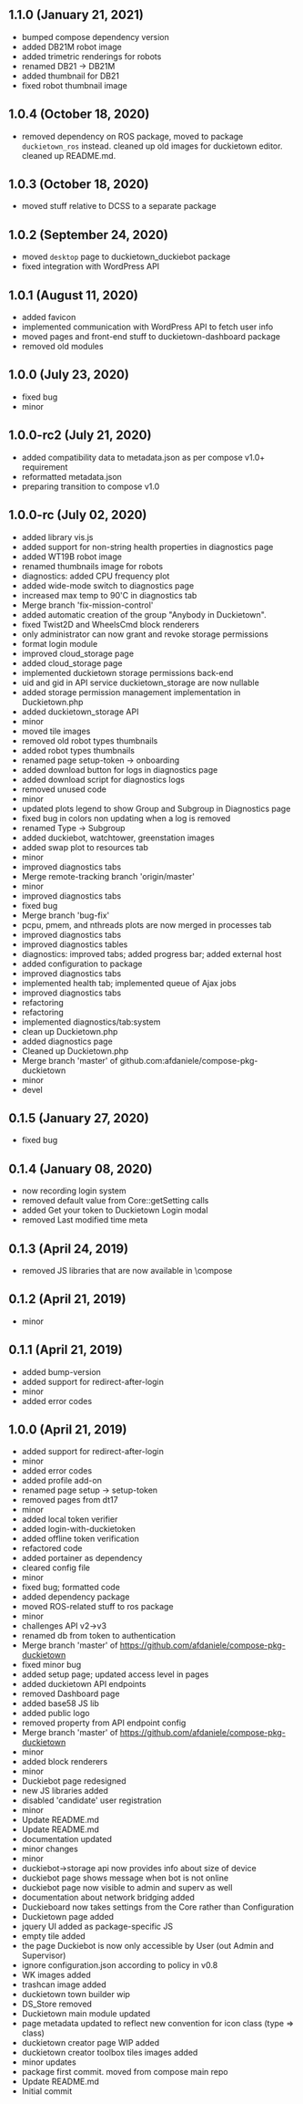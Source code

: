 ## 1.1.0 (January 21, 2021)
  - bumped compose dependency version
  - added DB21M robot image
  - added trimetric renderings for robots
  - renamed DB21 -> DB21M
  - added thumbnail for DB21
  - fixed robot thumbnail image

## 1.0.4 (October 18, 2020)
  - removed dependency on ROS package, moved to package `duckietown_ros` instead. cleaned up old images for duckietown editor. cleaned up README.md.

## 1.0.3 (October 18, 2020)
  - moved stuff relative to DCSS to a separate package

## 1.0.2 (September 24, 2020)
  - moved `desktop` page to duckietown_duckiebot package
  - fixed integration with WordPress API

## 1.0.1 (August 11, 2020)
  - added favicon
  - implemented communication with WordPress API to fetch user info
  - moved pages and front-end stuff to duckietown-dashboard package
  - removed old modules

## 1.0.0 (July 23, 2020)
  - fixed bug
  - minor

## 1.0.0-rc2 (July 21, 2020)
  - added compatibility data to metadata.json as per compose v1.0+ requirement
  - reformatted metadata.json
  - preparing transition to compose v1.0

## 1.0.0-rc (July 02, 2020)
  - added library vis.js
  - added support for non-string health properties in diagnostics page
  - added WT19B robot image
  - renamed thumbnails image for robots
  - diagnostics: added CPU frequency plot
  - added wide-mode switch to diagnostics page
  - increased max temp to 90'C in diagnostics tab
  - Merge branch 'fix-mission-control'
  - added automatic creation of the group "Anybody in Duckietown".
  - fixed Twist2D and WheelsCmd block renderers
  - only administrator can now grant and revoke storage permissions
  - format login module
  - improved cloud_storage page
  - added cloud_storage page
  - implemented duckietown storage permissions back-end
  - uid and gid in API service duckietown_storage are now nullable
  - added storage permission management implementation in Duckietown.php
  - added duckietown_storage API
  - minor
  - moved tile images
  - removed old robot types thumbnails
  - added robot types thumbnails
  - renamed page setup-token -> onboarding
  - added download button for logs in diagnostics page
  - added download script for diagnostics logs
  - removed unused code
  - minor
  - updated plots legend to show Group and Subgroup in Diagnostics page
  - fixed bug in colors non updating when a log is removed
  - renamed Type -> Subgroup
  - added duckiebot, watchtower, greenstation images
  - added swap plot to resources tab
  - minor
  - improved diagnostics tabs
  - Merge remote-tracking branch 'origin/master'
  - minor
  - improved diagnostics tabs
  - fixed bug
  - Merge branch 'bug-fix'
  - pcpu, pmem, and nthreads plots are now merged in processes tab
  - improved diagnostics tabs
  - improved diagnostics tables
  - diagnostics: improved tabs; added progress bar; added external host
  - added configuration to package
  - improved diagnostics tabs
  - implemented health tab; implemented queue of Ajax jobs
  - improved diagnostics tabs
  - refactoring
  - refactoring
  - implemented diagnostics/tab:system
  - clean up Duckietown.php
  - added diagnostics page
  - Cleaned up Duckietown.php
  - Merge branch 'master' of github.com:afdaniele/compose-pkg-duckietown
  - minor
  - devel

## 0.1.5 (January 27, 2020)
  - fixed bug

## 0.1.4 (January 08, 2020)
  - now recording login system
  - removed default value from Core::getSetting calls
  - added Get your token to Duckietown Login modal
  - removed Last modified time meta

## 0.1.3 (April 24, 2019)
  - removed JS libraries that are now available in \compose

## 0.1.2 (April 21, 2019)
  - minor

## 0.1.1 (April 21, 2019)
  - added bump-version
  - added support for redirect-after-login
  - minor
  - added error codes

## 1.0.0 (April 21, 2019)
  - added support for redirect-after-login
  - minor
  - added error codes
  - added profile add-on
  - renamed page setup -> setup-token
  - removed pages from dt17
  - minor
  - added local token verifier
  - added login-with-duckietoken
  - added offline token verification
  - refactored code
  - added portainer as dependency
  - cleared config file
  - minor
  - fixed bug; formatted code
  - added dependency package
  - moved ROS-related stuff to ros package
  - minor
  - challenges API v2->v3
  - renamed db from token to authentication
  - Merge branch 'master' of https://github.com/afdaniele/compose-pkg-duckietown
  - fixed minor bug
  - added setup page; updated access level in pages
  - added duckietown API endpoints
  - removed Dashboard page
  - added base58 JS lib
  - added public logo
  - removed  property from API endpoint config
  - Merge branch 'master' of https://github.com/afdaniele/compose-pkg-duckietown
  - minor
  - added block renderers
  - minor
  - Duckiebot page redesigned
  - new JS libraries added
  - disabled 'candidate' user registration
  - minor
  - Update README.md
  - Update README.md
  - documentation updated
  - minor changes
  - minor
  - duckiebot->storage api now provides info about size of device
  - duckiebot page shows message when bot is not online
  - duckiebot page now visible to admin and superv as well
  - documentation about network bridging added
  - Duckieboard now takes settings from the Core rather than Configuration
  - Duckietown page added
  - jquery UI added as package-specific JS
  - empty tile added
  - the page Duckiebot is now only accessible by User (out Admin and Supervisor)
  - ignore configuration.json according to policy in v0.8
  - WK images added
  - trashcan image added
  - duckietown town builder wip
  - DS_Store removed
  - Duckietown main module updated
  - page metadata updated to reflect new convention for icon class (type => class)
  - duckietown creator page WIP added
  - duckietown creator toolbox tiles images added
  - minor updates
  - package first commit. moved from compose main repo
  - Update README.md
  - Initial commit
